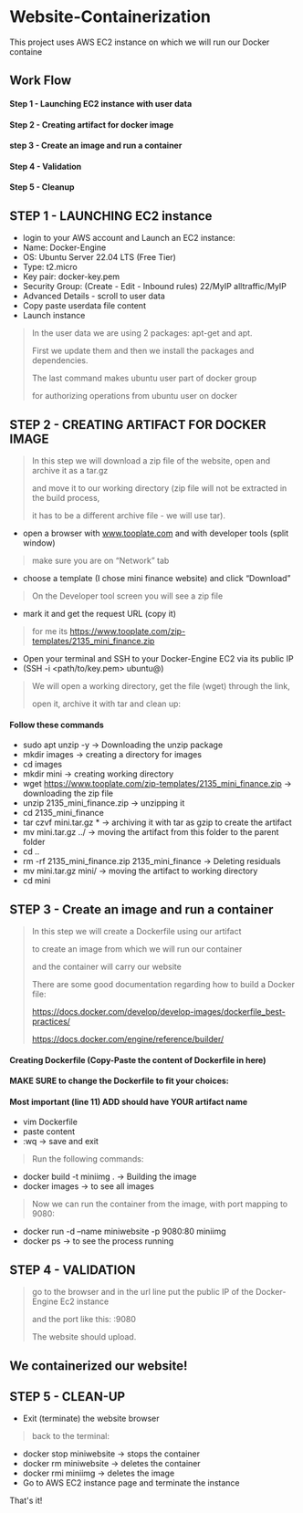 # Website-Containerization
This project uses AWS EC2 instance on which we will run our Docker containe

## Work Flow

#### Step 1 - Launching EC2 instance with user data
#### Step 2 - Creating artifact for docker image
#### step 3 - Create an image and run a container
#### Step 4 - Validation
#### Step 5 - Cleanup


## STEP 1 - LAUNCHING EC2 instance

* login to your AWS account and Launch an EC2 instance:
*  Name: Docker-Engine
*  OS: Ubuntu Server 22.04 LTS (Free Tier)
*  Type: t2.micro
*  Key pair: docker-key.pem
*  Security Group: (Create - Edit - Inbound rules) 22/MyIP alltraffic/MyIP
*  Advanced Details - scroll to user data
*  Copy paste userdata file content
*  Launch instance
> In the user data we are using 2 packages: apt-get and apt.
> 
> First we update them and then we install the packages and dependencies.
>
> The last command makes ubuntu user part of docker group
>
> for authorizing operations from ubuntu user on docker


## STEP 2 - CREATING ARTIFACT FOR DOCKER IMAGE

> In this step we will download a zip file of the website, open and archive it as a tar.gz
> 
> and move it to our working directory (zip file will not be extracted in the build process,
>
> it has to be a different archive file - we will use tar).


* open a browser with www.tooplate.com and with developer tools (split window)
> make sure you are on “Network” tab
* choose a template (I chose mini finance website) and click “Download”
> On the Developer tool screen you will see a zip file
* mark it and get the request URL (copy it)
> for me its https://www.tooplate.com/zip-templates/2135_mini_finance.zip
* Open your terminal and SSH to your Docker-Engine EC2 via its public IP
* (SSH -i <path/to/key.pem> ubuntu@<Public IP>)
> We will open a working directory, get the file (wget) through the link,
>
> open it, archive it with tar and clean up:

#### Follow these commands
* sudo apt unzip -y → Downloading the unzip package
* mkdir images → creating a directory for images
* cd images
* mkdir mini → creating working directory
* wget https://www.tooplate.com/zip-templates/2135_mini_finance.zip → downloading the zip file
* unzip 2135_mini_finance.zip → unzipping it
* cd 2135_mini_finance 
* tar czvf mini.tar.gz * → archiving it with tar as gzip to create the artifact
* mv mini.tar.gz ../ → moving the artifact from this folder to the parent folder
* cd .. 
* rm -rf 2135_mini_finance.zip 2135_mini_finance → Deleting residuals
* mv mini.tar.gz mini/ → moving the artifact to working directory
* cd mini

## STEP 3 - Create an image and run a container
> In this step we will create a Dockerfile using our artifact
>
> to create an image from which we will run our container
>
> and the container will carry our website
>
> There are some good documentation regarding how to build a Docker file:
>
> https://docs.docker.com/develop/develop-images/dockerfile_best-practices/
>
> https://docs.docker.com/engine/reference/builder/

#### Creating Dockerfile (Copy-Paste the content of Dockerfile in here)
#### MAKE SURE to change the Dockerfile to fit your choices:
#### Most important (line 11) ADD should have YOUR artifact name
* vim Dockerfile
* paste content
* :wq → save and exit
> Run the following commands:
* docker build -t miniimg . → Building the image
* docker images → to see all images
> Now we can run the container from the image, with port mapping to 9080:
* docker run -d –name miniwebsite -p 9080:80 miniimg
* docker ps → to see the process running

## STEP 4 - VALIDATION
> go to the browser and in the url line put the public IP of the Docker-Engine Ec2 instance
>
> and the port like this: <public IP>:9080
>
> The website should upload.
## We containerized our website!

## STEP 5 - CLEAN-UP
* Exit (terminate) the website browser
> back to the terminal:
* docker stop miniwebsite → stops the container
* docker rm miniwebsite → deletes the container
* docker rmi miniimg → deletes the image
* Go to AWS EC2 instance page and terminate the instance

That's it!
